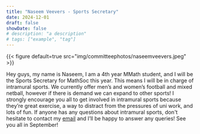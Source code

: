 ```yaml
---
title: "Naseem Veevers - Sports Secretary"
date: 2024-12-01
draft: false
showDate: false
# description: "a description"
# tags: ["example", "tag"]
---
```

{{< figure default=true src="img/committeephotos/naseemveevers.jpeg" >}}

Hey guys, my name is Naseem, I am a 4th year MMath student, and I will be the Sports Secretary for MathSoc this year. This means I will be in charge of intramural sports. We currently offer men’s and women’s football and mixed netball, however if there is demand we can expand to other sports! I strongly encourage you all to get involved in intramural sports because they’re great exercise, a way to distract from the pressures of uni work, and lots of fun. If anyone has any questions about intramural sports, don't hesitate to contact my [email](mailto:s2145491@ed.ac.uk?subject=Intramural%20Sports%20Enquiry) and I’ll be happy to answer any queries! See you all in September!

